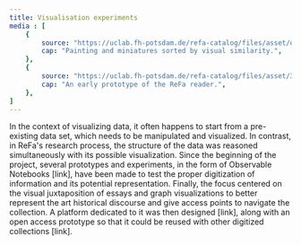 ```yaml
---
title: Visualisation experiments
media : [
    {
        source: "https://uclab.fh-potsdam.de/refa-catalog/files/asset/d25193a136394037b266f43cdc4aa5682c82b2db.png",
        cap: "Painting and miniatures sorted by visual similarity.",
    },
    {
        source: "https://uclab.fh-potsdam.de/refa-catalog/files/asset/3990aa4021c25cf826bc9297ebb4868a6b300689.gif",
        cap: "An early prototype of the ReFa reader.",
    },
]
---
```


In the context of visualizing data, it often happens to start from a pre-existing data set, which needs to be manipulated and visualized. In contrast, in ReFa's research process, the structure of the data was reasoned simultaneously with its possible visualization. Since the beginning of the project, several prototypes and experiments, in the form of Observable Notebooks [link], have been made to test the proper digitization of information and its potential representation.
Finally, the focus centered on the visual juxtaposition of essays and graph visualizations to better represent the art historical discourse and give access points to navigate the collection. A platform dedicated to it was then designed [link], along with an open access prototype so that it could be reused with other digitized collections [link].
